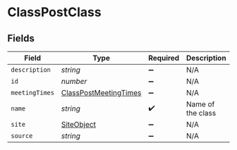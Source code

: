 # ClassPostClass


## Fields

| Field                                                                 | Type                                                                  | Required                                                              | Description                                                           | Example                                                               |
| --------------------------------------------------------------------- | --------------------------------------------------------------------- | --------------------------------------------------------------------- | --------------------------------------------------------------------- | --------------------------------------------------------------------- |
| `description`                                                         | *string*                                                              | :heavy_minus_sign:                                                    | N/A                                                                   |                                                                       |
| `id`                                                                  | *number*                                                              | :heavy_minus_sign:                                                    | N/A                                                                   |                                                                       |
| `meetingTimes`                                                        | [ClassPostMeetingTimes](../../models/shared/classpostmeetingtimes.md) | :heavy_minus_sign:                                                    | N/A                                                                   |                                                                       |
| `name`                                                                | *string*                                                              | :heavy_check_mark:                                                    | Name of the class                                                     | Math 101                                                              |
| `site`                                                                | [SiteObject](../../models/shared/siteobject.md)                       | :heavy_minus_sign:                                                    | N/A                                                                   |                                                                       |
| `source`                                                              | *string*                                                              | :heavy_minus_sign:                                                    | N/A                                                                   | N/A                                                                   |